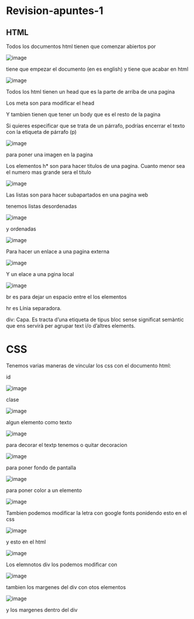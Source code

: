 # Revision-apuntes-1
## HTML ##
Todos los documentos html tienen que comenzar abiertos por 

![image](https://user-images.githubusercontent.com/113420563/208618425-b528e448-c769-465d-9f95-48b6dc216829.png)

tiene que empezar el documento (en es english) y tiene que acabar en html

![image](https://user-images.githubusercontent.com/113420563/208618522-33a4c006-d529-4cab-b388-858581b31487.png)

Todos los html tienen un head que es la parte de arriba de una pagina

Los meta son para modificar el head 

Y tambien tienen que tener un body que es el resto de la pagina

Si quieres especificar que se trata de un párrafo, podrías encerrar el texto con la etiqueta de párrafo (p)

![image](https://user-images.githubusercontent.com/113420563/208618695-859d9542-3de6-493a-b18d-44dfd57e2f2a.png)

para poner una imagen en la pagina

Los elementos h* son para hacer titulos de una pagina. Cuanto menor sea el numero mas grande sera el titulo

![image](https://user-images.githubusercontent.com/113420563/208618295-87e6d3db-c981-4fa1-9112-e6486871fc0a.png)

Las listas son para hacer subapartados en una pagina web

tenemos listas desordenadas

![image](https://user-images.githubusercontent.com/113420563/208619108-8d1815e8-f1c7-43c3-8d84-99fe7eb8ceb2.png)

y ordenadas

![image](https://user-images.githubusercontent.com/113420563/208618845-209f1509-64cb-499f-ba82-77104751599e.png)

Para hacer un enlace a una pagina externa 

![image](https://user-images.githubusercontent.com/113420563/208619264-82bac612-75f6-4ec3-b6a9-419d8d232fb5.png)

Y un elace a una pgina local 

![image](https://user-images.githubusercontent.com/113420563/208619402-dd680fcc-74e1-4795-b6f2-4388a336c517.png)

br es para dejar un espacio entre el los elementos

hr es  Línia separadora. 

div: Capa. Es tracta d’una etiqueta de tipus bloc sense significat semàntic que ens servirà per agrupar text i/o d’altres elements. 


# CSS #
Tenemos varias maneras de vincular los css con el documento html:

id

![image](https://user-images.githubusercontent.com/113420563/208620095-e0624639-e73a-42d4-bef6-857dd6fb76fa.png)

clase

![image](https://user-images.githubusercontent.com/113420563/208620233-a3768559-a8b6-40a7-9ae3-8650520f79c2.png)

algun elemento como texto

![image](https://user-images.githubusercontent.com/113420563/208620326-7e9c20c6-2b03-4af0-8623-dea03356fd98.png)

para decorar el textp tenemos o quitar decoracion

![image](https://user-images.githubusercontent.com/113420563/208620981-0beb2a04-9c89-4274-8727-ad194fcf7b97.png)

para poner fondo de pantalla

![image](https://user-images.githubusercontent.com/113420563/208621087-b37a6c7e-3347-4dc9-861c-fb16ea638d2a.png)

para poner color a un elemento

![image](https://user-images.githubusercontent.com/113420563/208621203-01bdc621-8ea1-4b93-9153-cc7fc854f0f7.png)

Tambien podemos modificar la letra con google fonts
ponidendo esto en el css

![image](https://user-images.githubusercontent.com/113420563/208621789-27902ef4-1fb5-423b-9ffc-da74bba38405.png)

y esto en el html

![image](https://user-images.githubusercontent.com/113420563/208621846-0f316b32-06ab-406c-baa9-9cd9411e7a3c.png)

Los elemnotos div los podemos modificar con 

![image](https://user-images.githubusercontent.com/113420563/208622446-03b259ab-60ed-4840-976a-f243e0c12f49.png)

tambien los margenes del div con otos elementos

![image](https://user-images.githubusercontent.com/113420563/208622646-3315e5c7-49a3-46eb-beb1-0b18a680a7dd.png)

y los margenes dentro del div




